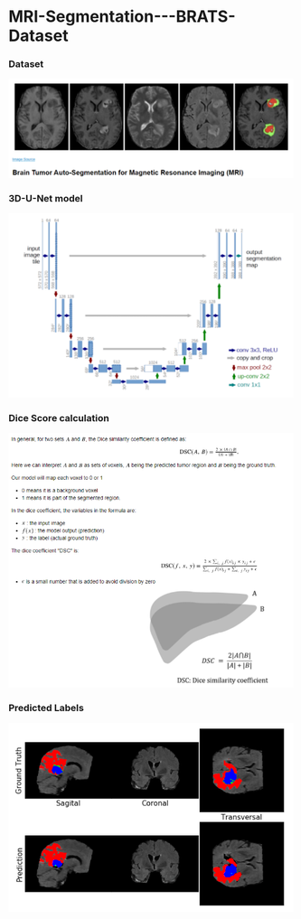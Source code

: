 # MRI-Segmentation---BRATS-Dataset

### Dataset

![image](Images/4.PNG)

### 3D-U-Net model

![image](Images/7.PNG)

### Dice Score calculation

![image](Images/6.PNG)

### Predicted Labels

![Image](Images/5.PNG)
